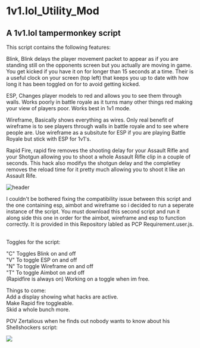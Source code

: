 # 1v1.lol_Utility_Mod
A 1v1.lol tampermonkey script
-----------------------------

This script contains the following features:

Blink, Blink delays the player movement packet to appear as if you are standing still on the opponents screen but you actually are moving in game.
You get kicked if you have it on for longer than 15 seconds at a time. Their is a useful clock on your screen (top left) that keeps you up to date
with how long it has been toggled on for to avoid getting kicked.

ESP, Changes player models to red and allows you to see them through walls. Works poorly in battle royale as it turns many other things red making
your view of players poor. Works best in 1v1 mode.

Wireframe, Basically shows everything as wires. Only real benefit of wireframe is to see players through walls in battle royale and to see where
people are. Use wireframe as a subsitute for ESP if you are playing Battle Royale but stick with ESP for 1v1's.

Rapid Fire, rapid fire removes the shooting delay for your Assault Rifle and your Shotgun allowing you to shoot a whole Assault Rifle clip in a
couple of seconds. This hack also modifys the shotgun delay and the completley removes the reload time for it pretty much allowing you to shoot
it like an Assault Rife.

<p align="left">
  <img src="https://capsule-render.vercel.app/api?type=soft&amp;color=&amp;text=CRUCIAL%20INFORMATION&amp;fontSize=70&amp;animation=twinkling" alt="header">
</p>
I couldn't be bothered fixing the compatibility issue between this script and the one containing esp, aimbot and wireframe so i decided to run
a seperate instance of the script. You must download this second script and run it along side this one in order for the aimbot, wireframe and esp
to function correctly. It is provided in this Repository labled as PCP Requirement.user.js.

<br />Toggles for the script:

"C" Toggles Blink on and off <br>
"V" To toggle ESP on and off  
"N" To toggle Wireframe on and off  
"T" To toggle Aimbot on and off  
(Rapidfire is always on) Working on a toggle when im free.

Things to come:  <br>
Add a display showing what hacks are active.  
Make Rapid fire toggleable.  
Skid a whole bunch more.  


POV Zertalious when he finds out nobody wants to know about his Shellshockers script:
<p align="left">
  <img src="https://media.tenor.com/_Lz5BPKaJZAAAAAM/crying-crying-meme.gif">
</p>
